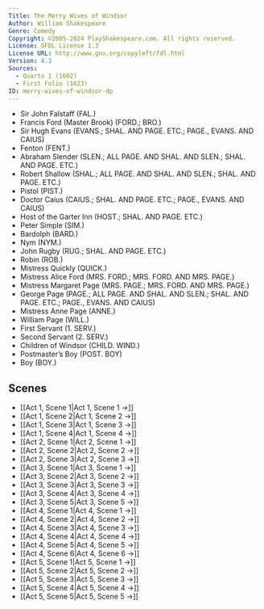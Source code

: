 ```yaml
---
Title: The Merry Wives of Windsor
Author: William Shakespeare
Genre: Comedy
Copyright: ©2005-2024 PlayShakespeare.com. All rights reserved.
License: GFDL License 1.3
License URL: http://www.gnu.org/copyleft/fdl.html
Version: 4.3
Sources:
  - Quarto 1 (1602)
  - First Folio (1623)
ID: merry-wives-of-windsor-dp
---
```


- Sir John Falstaff (FAL.)
- Francis Ford (Master Brook) (FORD.; BRO.)
- Sir Hugh Evans (EVANS.; SHAL. AND PAGE. ETC.; PAGE., EVANS. AND CAIUS)
- Fenton (FENT.)
- Abraham Slender (SLEN.; ALL PAGE. AND SHAL. AND SLEN.; SHAL. AND PAGE. ETC.)
- Robert Shallow (SHAL.; ALL PAGE. AND SHAL. AND SLEN.; SHAL. AND PAGE. ETC.)
- Pistol (PIST.)
- Doctor Caius (CAIUS.; SHAL. AND PAGE. ETC.; PAGE., EVANS. AND CAIUS)
- Host of the Garter Inn (HOST.; SHAL. AND PAGE. ETC.)
- Peter Simple (SIM.)
- Bardolph (BARD.)
- Nym (NYM.)
- John Rugby (RUG.; SHAL. AND PAGE. ETC.)
- Robin (ROB.)
- Mistress Quickly (QUICK.)
- Mistress Alice Ford (MRS. FORD.; MRS. FORD. AND MRS. PAGE.)
- Mistress Margaret Page (MRS. PAGE.; MRS. FORD. AND MRS. PAGE.)
- George Page (PAGE.; ALL PAGE. AND SHAL. AND SLEN.; SHAL. AND PAGE. ETC.; PAGE., EVANS. AND CAIUS)
- Mistress Anne Page (ANNE.)
- William Page (WILL.)
- First Servant (1. SERV.)
- Second Servant (2. SERV.)
- Children of Windsor (CHILD. WIND.)
- Postmaster’s Boy (POST. BOY)
- Boy (BOY.)

## Scenes

- [[Act 1, Scene 1|Act 1, Scene 1 →]]
- [[Act 1, Scene 2|Act 1, Scene 2 →]]
- [[Act 1, Scene 3|Act 1, Scene 3 →]]
- [[Act 1, Scene 4|Act 1, Scene 4 →]]
- [[Act 2, Scene 1|Act 2, Scene 1 →]]
- [[Act 2, Scene 2|Act 2, Scene 2 →]]
- [[Act 2, Scene 3|Act 2, Scene 3 →]]
- [[Act 3, Scene 1|Act 3, Scene 1 →]]
- [[Act 3, Scene 2|Act 3, Scene 2 →]]
- [[Act 3, Scene 3|Act 3, Scene 3 →]]
- [[Act 3, Scene 4|Act 3, Scene 4 →]]
- [[Act 3, Scene 5|Act 3, Scene 5 →]]
- [[Act 4, Scene 1|Act 4, Scene 1 →]]
- [[Act 4, Scene 2|Act 4, Scene 2 →]]
- [[Act 4, Scene 3|Act 4, Scene 3 →]]
- [[Act 4, Scene 4|Act 4, Scene 4 →]]
- [[Act 4, Scene 5|Act 4, Scene 5 →]]
- [[Act 4, Scene 6|Act 4, Scene 6 →]]
- [[Act 5, Scene 1|Act 5, Scene 1 →]]
- [[Act 5, Scene 2|Act 5, Scene 2 →]]
- [[Act 5, Scene 3|Act 5, Scene 3 →]]
- [[Act 5, Scene 4|Act 5, Scene 4 →]]
- [[Act 5, Scene 5|Act 5, Scene 5 →]]
